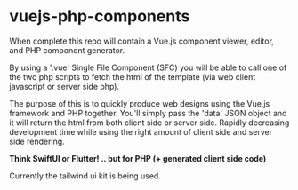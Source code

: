 # vuejs-php-components

When complete this repo will contain a Vue.js component viewer, editor, and PHP component generator.

By using a '.vue' Single File Component (SFC) you will be able to call one of the two php scripts to fetch the html of the template (via web client javascript or server side php).

The purpose of this is to quickly produce web designs using the Vue.js framework and PHP together. You'll simply pass the 'data' JSON object and it will return the html from both client side or server side. Rapidly decreasing development time while using the right amount of client side and server side rendering. 

<b>Think SwiftUI or Flutter! .. but for PHP (+ generated client side code)</b>

Currently the tailwind ui kit is being used.
